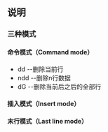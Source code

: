 ## 说明

### 三种模式
#### 命令模式（Command mode）
* dd  --删除当前行
* ndd  --删除n行数据
* dG  --删除当前后之后的全部行
#### 插入模式（Insert mode）
#### 末行模式（Last line mode）